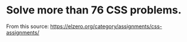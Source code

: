 # Solve more than 76 CSS problems.
From this source:
https://elzero.org/category/assignments/css-assignments/
